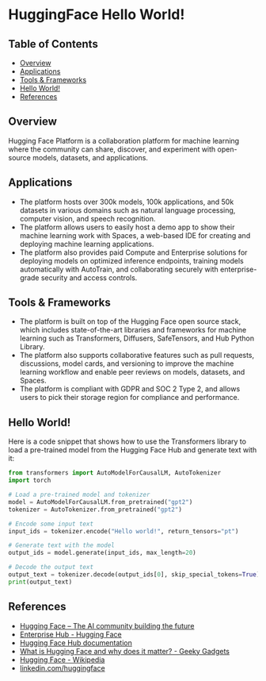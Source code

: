 # HuggingFace Hello World!

## Table of Contents
- [Overview](#overview)
- [Applications](#applications)
- [Tools & Frameworks](#tools-frameworks)
- [Hello World!](#hello-world)
- [References](#references)

## Overview

Hugging Face Platform is a collaboration platform for machine learning where the community can share, discover, and experiment with open-source models, datasets, and applications.

## Applications

- The platform hosts over 300k models, 100k applications, and 50k datasets in various domains such as natural language processing, computer vision, and speech recognition.
- The platform allows users to easily host a demo app to show their machine learning work with Spaces, a web-based IDE for creating and deploying machine learning applications.
- The platform also provides paid Compute and Enterprise solutions for deploying models on optimized inference endpoints, training models automatically with AutoTrain, and collaborating securely with enterprise-grade security and access controls.

## Tools & Frameworks

- The platform is built on top of the Hugging Face open source stack, which includes state-of-the-art libraries and frameworks for machine learning such as Transformers, Diffusers, SafeTensors, and Hub Python Library.
- The platform also supports collaborative features such as pull requests, discussions, model cards, and versioning to improve the machine learning workflow and enable peer reviews on models, datasets, and Spaces.
- The platform is compliant with GDPR and SOC 2 Type 2, and allows users to pick their storage region for compliance and performance.

## Hello World!

Here is a code snippet that shows how to use the Transformers library to load a pre-trained model from the Hugging Face Hub and generate text with it:

```python
from transformers import AutoModelForCausalLM, AutoTokenizer
import torch

# Load a pre-trained model and tokenizer
model = AutoModelForCausalLM.from_pretrained("gpt2")
tokenizer = AutoTokenizer.from_pretrained("gpt2")

# Encode some input text
input_ids = tokenizer.encode("Hello world!", return_tensors="pt")

# Generate text with the model
output_ids = model.generate(input_ids, max_length=20)

# Decode the output text
output_text = tokenizer.decode(output_ids[0], skip_special_tokens=True)
print(output_text)
```

## References

- [Hugging Face – The AI community building the future](https://huggingface.co/)
- [Enterprise Hub - Hugging Face](https://huggingface.co/platform)
- [Hugging Face Hub documentation](https://huggingface.co/docs/hub)
- [What is Hugging Face and why does it matter? - Geeky Gadgets](https://www.geeky-gadgets.com/what-is-hugging-face/)
- [Hugging Face - Wikipedia](https://en.wikipedia.org/wiki/Hugging_Face)
- [linkedin.com/huggingface](https://www.linkedin.com/company/huggingface)

